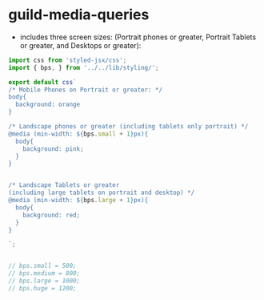 # guild-media-queries
* includes three screen sizes: (Portrait phones or greater, Portrait Tablets or greater, and Desktops or greater):
```js
import css from 'styled-jsx/css';
import { bps, } from '../../lib/styling/';

export default css`
/* Mobile Phones on Portrait or greater: */
body{
  background: orange
}

/* Landscape phones or greater (including tablets only portrait) */
@media (min-width: ${bps.small + 1}px){
  body{
    background: pink;
  }
}


/* Landscape Tablets or greater 
(including large tablets on portrait and desktop) */
@media (min-width: ${bps.large + 1}px){
  body{
    background: red;
  }
}

`;


// bps.small = 500;
// bps.medium = 800;
// bps.large = 1000;
// bps.huge = 1200;
```
